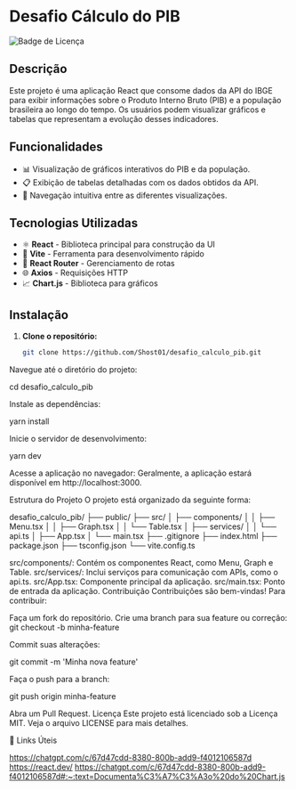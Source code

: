 # Desafio Cálculo do PIB

![Badge de Licença](https://img.shields.io/badge/licença-MIT-blue.svg)

## Descrição

Este projeto é uma aplicação React que consome dados da API do IBGE para exibir informações sobre o Produto Interno Bruto (PIB) e a população brasileira ao longo do tempo. Os usuários podem visualizar gráficos e tabelas que representam a evolução desses indicadores.

## Funcionalidades

- 📊 Visualização de gráficos interativos do PIB e da população.
- 📋 Exibição de tabelas detalhadas com os dados obtidos da API.
- 🔄 Navegação intuitiva entre as diferentes visualizações.

## Tecnologias Utilizadas

- ⚛️ **React** - Biblioteca principal para construção da UI
- 🚀 **Vite** - Ferramenta para desenvolvimento rápido
- 🔀 **React Router** - Gerenciamento de rotas
- 🌐 **Axios** - Requisições HTTP
- 📈 **Chart.js** - Biblioteca para gráficos

## Instalação

1. **Clone o repositório:**
   ```bash
   git clone https://github.com/Shost01/desafio_calculo_pib.git
Navegue até o diretório do projeto:

cd desafio_calculo_pib

Instale as dependências:

yarn install

Inicie o servidor de desenvolvimento:


yarn dev

Acesse a aplicação no navegador: Geralmente, a aplicação estará disponível em http://localhost:3000.

Estrutura do Projeto
O projeto está organizado da seguinte forma:

desafio_calculo_pib/
├── public/
├── src/
│   ├── components/
│   │   ├── Menu.tsx
│   │   ├── Graph.tsx
│   │   └── Table.tsx
│   ├── services/
│   │   └── api.ts
│   ├── App.tsx
│   └── main.tsx
├── .gitignore
├── index.html
├── package.json
├── tsconfig.json
└── vite.config.ts


src/components/: Contém os componentes React, como Menu, Graph e Table.
src/services/: Inclui serviços para comunicação com APIs, como o api.ts.
src/App.tsx: Componente principal da aplicação.
src/main.tsx: Ponto de entrada da aplicação.
Contribuição
Contribuições são bem-vindas! Para contribuir:

Faça um fork do repositório.
Crie uma branch para sua feature ou correção:
git checkout -b minha-feature

Commit suas alterações:

git commit -m 'Minha nova feature'

Faça o push para a branch:

git push origin minha-feature

Abra um Pull Request.
Licença
Este projeto está licenciado sob a Licença MIT. Veja o arquivo LICENSE para mais detalhes.

🔗 Links Úteis

https://chatgpt.com/c/67d47cdd-8380-800b-add9-f4012106587d
https://react.dev/
https://chatgpt.com/c/67d47cdd-8380-800b-add9-f4012106587d#:~:text=Documenta%C3%A7%C3%A3o%20do%20Chart.js
